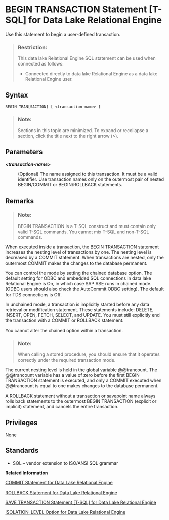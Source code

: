 <!-- loioa61490f284f21015aa60a82fc60f9e76 -->

# BEGIN TRANSACTION Statement \[T-SQL\] for Data Lake Relational Engine

Use this statement to begin a user-defined transaction.



> ### Restriction:  
> This data lake Relational Engine SQL statement can be used when connected as follows:
> 
> -   Connected directly to data lake Relational Engine as a data lake Relational Engine user.



## Syntax

```
BEGIN TRAN[SACTION] [ <transaction-name> ]
```



> ### Note:  
> Sections in this topic are minimized. To expand or recollapse a section, click the title next to the right arrow \(*\>*\).



<a name="loioa61490f284f21015aa60a82fc60f9e76__IQ_Parameters"/>

## Parameters


<dl>
<dt><b>

*<transaction-name\>*

</b></dt>
<dd>

\(Optional\) The name assigned to this transaction. It must be a valid identifier. Use transaction names only on the outermost pair of nested BEGIN/COMMIT or BEGIN/ROLLBACK statements.



</dd>
</dl>



<a name="loioa61490f284f21015aa60a82fc60f9e76__IQ_Usage"/>

## Remarks

> ### Note:  
> BEGIN TRANSACTION is a T-SQL construct and must contain only valid T-SQL commands. You cannot mix T-SQL and non-T-SQL commands.

When executed inside a transaction, the BEGIN TRANSACTION statement increases the nesting level of transactions by one. The nesting level is decreased by a COMMIT statement. When transactions are nested, only the outermost COMMIT makes the changes to the database permanent.

You can control the mode by setting the chained database option. The default setting for ODBC and embedded SQL connections in data lake Relational Engine is On, in which case SAP ASE runs in chained mode. \(ODBC users should also check the AutoCommit ODBC setting\). The default for TDS connections is Off.

In unchained mode, a transaction is implicitly started before any data retrieval or modification statement. These statements include: DELETE, INSERT, OPEN, FETCH, SELECT, and UPDATE. You must still explicitly end the transaction with a COMMIT or ROLLBACK statement.

You cannot alter the chained option within a transaction.

> ### Note:  
> When calling a stored procedure, you should ensure that it operates correctly under the required transaction mode.

The current nesting level is held in the global variable @@trancount. The @@trancount variable has a value of zero before the first BEGIN TRANSACTION statement is executed, and only a COMMIT executed when @@trancount is equal to one makes changes to the database permanent.

A ROLLBACK statement without a transaction or savepoint name always rolls back statements to the outermost BEGIN TRANSACTION \(explicit or implicit\) statement, and cancels the entire transaction.



<a name="loioa61490f284f21015aa60a82fc60f9e76__IQ_Permissions"/>

## Privileges

None



<a name="loioa61490f284f21015aa60a82fc60f9e76__IQ_Standards"/>

## Standards

-   SQL – vendor extension to ISO/ANSI SQL grammar

**Related Information**  


[COMMIT Statement for Data Lake Relational Engine](commit-statement-for-data-lake-relational-engine-a615db7.md "Makes changes to the database permanent, or terminates a user-defined transaction.")

[ROLLBACK Statement for Data Lake Relational Engine](rollback-statement-for-data-lake-relational-engine-a623fa5.md "Undoes any changes made since the last COMMIT or ROLLBACK.")

[SAVE TRANSACTION Statement \[T-SQL\] for Data Lake Relational Engine](save-transaction-statement-t-sql-for-data-lake-relational-engine-a624b80.md "Establishes a savepoint within the current transaction.")

[ISOLATION\_LEVEL Option for Data Lake Relational Engine](../090-database-options/isolation-level-option-for-data-lake-relational-engine-a63ac6b.md "Controls the locking isolation level for catalog store tables.")

